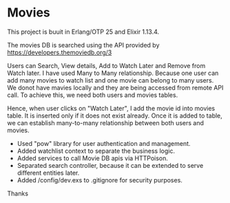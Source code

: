 # Movies

This project is buuit in Erlang/OTP 25 and Elixir 1.13.4.

The movies DB is searched using the API provided by https://developers.themoviedb.org/3

Users can Search, View details, Add to Watch Later and Remove from Watch later.
I have used Many to Many relationship. Because one user can add many movies to watch list
and one movie can belong to many users.
We donot have mavies locally and they are being accessed from remote API call.
To achieve this, we need both users and movies tables.

Hence, when user clicks on "Watch Later", I add the movie id into movies table.
It is inserted only if it does not exist already.
Once it is added to table, we can establish many-to-many relationship between both users and movies.

- Used "pow" library for user authentication and management.
- Added watchlist context to separate the business logic.
- Added services to call Movie DB apis via HTTPoison.
- Separated search controller, because it can be extended to serve different entities later.
- Added /config/dev.exs to .gitignore for security purposes.

Thanks

